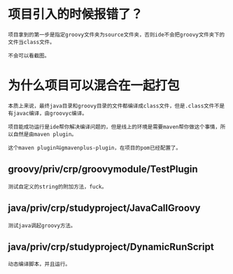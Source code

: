 # 项目引入的时候报错了？

    项目拿到的第一步是指定groovy文件夹为source文件夹，否则ide不会把groovy文件夹下的文件当class文件。
    
    不会可以看截图。
    
# 为什么项目可以混合在一起打包

    本质上来说，最终java目录和groovy目录的文件都编译成class文件，但是.class文件不是有javac编译，由groovyc编译。
    
    项目能成功运行是ide帮你解决编译问题的，但是线上的环境是需要maven帮你做这个事情，所以自然是由maven plugin。
    
    这个maven plugin叫gmavenplus-plugin，在项目的pom已经配置了。
    
## groovy/priv/crp/groovymodule/TestPlugin

    测试自定义的string的附加方法，fuck。
    
## java/priv/crp/studyproject/JavaCallGroovy

    测试java调起groovy方法。
    
## java/priv/crp/studyproject/DynamicRunScript

    动态编译脚本，并且运行。